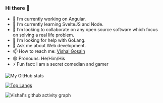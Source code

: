 ### Hi there 👋

- 🔭 I’m currently working on Angular.
- 🌱 I’m currently learning SvelteJS and Node.
- 👯 I’m looking to collaborate on any open source software which focus on solving a real life problem.
- 🤔 I’m looking for help with GoLang.
- 💬 Ask me about Web development.
- 📫 How to reach me: [Vishal Gosain](https://twitter.com/vishugosain)
- 😄 Pronouns: He/Him/His
- ⚡ Fun fact: I am a secret comedian and gamer

![My GitHub stats](https://github-readme-stats.vercel.app/api?username=vishugosain&show_icons=true&theme=radical&count_private=true)

[![Top Langs](https://github-readme-stats.vercel.app/api/top-langs/?username=vishugosain&layout=compact&theme=radical)](https://github.com/anuraghazra/github-readme-stats)

![Vishal's github activity graph](https://activity-graph.herokuapp.com/graph?username=vishugosain&theme=dracula)
